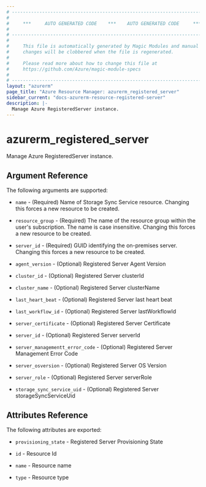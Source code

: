 ```yaml
---
# ----------------------------------------------------------------------------
#
#     ***     AUTO GENERATED CODE    ***    AUTO GENERATED CODE     ***
#
# ----------------------------------------------------------------------------
#
#     This file is automatically generated by Magic Modules and manual
#     changes will be clobbered when the file is regenerated.
#
#     Please read more about how to change this file at
#     https://github.com/Azure/magic-module-specs
#
# ----------------------------------------------------------------------------
layout: "azurerm"
page_title: "Azure Resource Manager: azurerm_registered_server"
sidebar_current: "docs-azurerm-resource-registered-server"
description: |-
  Manage Azure RegisteredServer instance.
---
```


# azurerm_registered_server

Manage Azure RegisteredServer instance.


## Argument Reference

The following arguments are supported:

* `name` - (Required) Name of Storage Sync Service resource. Changing this forces a new resource to be created.

* `resource_group` - (Required) The name of the resource group within the user's subscription. The name is case insensitive. Changing this forces a new resource to be created.

* `server_id` - (Required) GUID identifying the on-premises server. Changing this forces a new resource to be created.

* `agent_version` - (Optional) Registered Server Agent Version

* `cluster_id` - (Optional) Registered Server clusterId

* `cluster_name` - (Optional) Registered Server clusterName

* `last_heart_beat` - (Optional) Registered Server last heart beat

* `last_workflow_id` - (Optional) Registered Server lastWorkflowId

* `server_certificate` - (Optional) Registered Server Certificate

* `server_id` - (Optional) Registered Server serverId

* `server_managementt_error_code` - (Optional) Registered Server Management Error Code

* `server_osversion` - (Optional) Registered Server OS Version

* `server_role` - (Optional) Registered Server serverRole

* `storage_sync_service_uid` - (Optional) Registered Server storageSyncServiceUid

## Attributes Reference

The following attributes are exported:

* `provisioning_state` - Registered Server Provisioning State

* `id` - Resource Id

* `name` - Resource name

* `type` - Resource type
